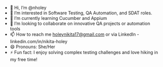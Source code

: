 - 👋 Hi, I’m @nholey
- 👀 I’m interested in Software Testing, QA Automation, and SDAT roles.
- 🌱 I’m currently learning Cucumber and Appium
- 💞️ I’m looking to collaborate on innovative QA projects or automation tools
- 📫 How to reach me holeynikita17@gmail.com or via LinkedIn - linkedin.com/in/nikita-holey
- 😄 Pronouns: She/Her
- ⚡ Fun fact: I enjoy solving complex testing challenges and love hiking in my free time!

<!---
nholey/nholey is a ✨ special ✨ repository because its `README.md` (this file) appears on your GitHub profile.
You can click the Preview link to take a look at your changes.
--->
